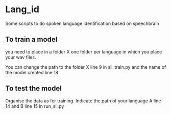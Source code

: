 # Lang_id
Some scripts to do spoken language identification based on speechbrain


## To train a model

you need to place in a folder X one folder per language in which you place your wav files.

You can change the path to the folder X line 9 in sli_train.py and the name of the model created line 18

## To test the model

Organise the data as for training. Indicate the path of your language A line 14 and B line 15 in run_sli.py
